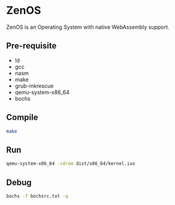 # ZenOS

ZenOS is an Operating System with native WebAssembly support.

## Pre-requisite

- ld
- gcc
- nasm
- make
- grub-mkrescue
- qemu-system-x86_64
- bochs

## Compile

```sh
make
```

## Run

```sh
qemu-system-x86_64 -cdrom dist/x86_64/kernel.iso
```

## Debug

```sh
bochs -f bochsrc.txt -q
```
